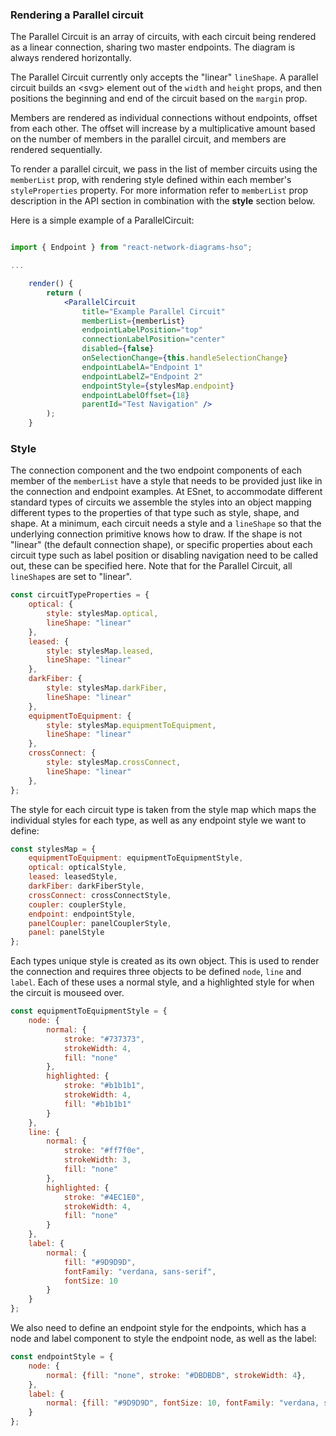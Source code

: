 ### Rendering a Parallel circuit

The Parallel Circuit is an array of circuits, with each circuit being rendered as a linear connection, sharing two master endpoints. The diagram is always rendered horizontally.

The Parallel Circuit currently only accepts the "linear" `lineShape`.  A parallel circuit builds an \<svg\> element out of the `width` and `height` props, and then positions the beginning and end of the circuit based on the `margin` prop.

Members are rendered as individual connections without endpoints, offset from each other. The offset will increase by a multiplicative amount based on the number of members in the parallel circuit, and members are rendered sequentially.

To render a parallel circuit, we pass in the list of member circuits using the `memberList` prop, with rendering style defined within each member's `styleProperties` property. For more information refer to `memberList` prop description in the API section in combination with the **style** section below.

Here is a simple example of a ParallelCircuit:


```jsx

import { Endpoint } from "react-network-diagrams-hso";

...

    render() {
        return (
			<ParallelCircuit
				title="Example Parallel Circuit"
				memberList={memberList}
				endpointLabelPosition="top"
				connectionLabelPosition="center"
				disabled={false}
				onSelectionChange={this.handleSelectionChange}
				endpointLabelA="Endpoint 1"
				endpointLabelZ="Endpoint 2"
				endpointStyle={stylesMap.endpoint}
				endpointLabelOffset={18}
				parentId="Test Navigation" />
        );
    }

```

### Style

The connection component and the two endpoint components of each member of the `memberList` have a style that needs to be provided just like in the connection and endpoint examples. At ESnet, to accommodate different standard types of circuits we assemble the styles into an object mapping different types to the properties of that type such as style, shape, and shape. At a minimum, each circuit needs a style and a `lineShape` so that the underlying connection primitive knows how to draw. If the shape is not "linear" (the default connection shape), or specific properties about each circuit type such as label position or disabling navigation need to be called out, these can be specified here.  Note that for the Parallel Circuit, all `lineShape`s are set to "linear".
	
```js
const circuitTypeProperties = {
    optical: {
        style: stylesMap.optical,
        lineShape: "linear"
    },
    leased: {
        style: stylesMap.leased,
        lineShape: "linear"
    },
    darkFiber: {
        style: stylesMap.darkFiber,
        lineShape: "linear"
    },
    equipmentToEquipment: {
        style: stylesMap.equipmentToEquipment,
        lineShape: "linear"
    },
    crossConnect: {
        style: stylesMap.crossConnect,
        lineShape: "linear"
    },
};
```

The style for each circuit type is taken from the style map which maps the individual styles for each type, as well as any endpoint style we want to define:

```js
const stylesMap = {
    equipmentToEquipment: equipmentToEquipmentStyle,
    optical: opticalStyle,
    leased: leasedStyle,
    darkFiber: darkFiberStyle,
    crossConnect: crossConnectStyle,
    coupler: couplerStyle,
    endpoint: endpointStyle,
    panelCoupler: panelCouplerStyle,
    panel: panelStyle
};
```

Each types unique style is created as its own object.  This is used to render the connection and requires three objects to be defined `node`, `line` and `label`.  Each of these uses a normal style, and a highlighted style for when the circuit is mouseed over.

```js
const equipmentToEquipmentStyle = {
    node: {
        normal: {
            stroke: "#737373",
            strokeWidth: 4,
            fill: "none"
        },
        highlighted: {
            stroke: "#b1b1b1",
            strokeWidth: 4,
            fill: "#b1b1b1"
        }
    },
    line: {
        normal: {
            stroke: "#ff7f0e",
            strokeWidth: 3,
            fill: "none"
        },
        highlighted: {
            stroke: "#4EC1E0",
            strokeWidth: 4,
            fill: "none"
        }
    },
    label: {
        normal: {
            fill: "#9D9D9D",
            fontFamily: "verdana, sans-serif",
            fontSize: 10
        }
    }
};
```

We also need to define an endpoint style for the endpoints, which has a node and label component to style the endpoint node, as well as the label:

```js
const endpointStyle = {
    node: {
        normal: {fill: "none", stroke: "#DBDBDB", strokeWidth: 4},
    },
    label: {
        normal: {fill: "#9D9D9D", fontSize: 10, fontFamily: "verdana, sans-serif"},
    }
};
```
